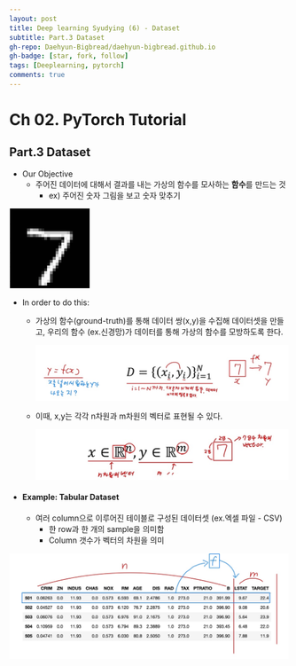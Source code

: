 ```yaml
---
layout: post
title: Deep learning Syudying (6) - Dataset
subtitle: Part.3 Dataset
gh-repo: Daehyun-Bigbread/daehyun-bigbread.github.io
gh-badge: [star, fork, follow]
tags: [Deeplearning, pytorch]
comments: true
---
```




# Ch 02. PyTorch Tutorial

## Part.3 Dataset

- Our Objective
  - 주어진 데이터에 대해서 결과를 내는 가상의 함수를 모사하는 **함수**를 만드는 것
    - ex) 주어진 숫자 그림을 보고 숫자 맞추기

![20210519_145853](../../assets/img/20210519_145853.png)

* In order to do this:

  * 가상의 함수(ground-truth)를 통해 데이터 쌍(x,y)을 수집해 데이터셋을 만들고, 우리의 함수 (ex.신경망)가 데이터를 통해 가상의 함수를 모방하도록 한다.

    ![20210707_211051](../../assets/img/20210707_211051.png)

  * 이때, x,y는 각각 n차원과 m차원의 벡터로 표현될 수 있다.

    ![20210707_211102](../../assets/img/20210707_211102.png)

* #### Example: Tabular Dataset

  * 여러 column으로 이루어진 테이블로 구성된 데이터셋 (ex.엑셀 파일 - CSV)
    * 한 row과 한 개의 sample을 의미함
    * Column 갯수가 벡터의 차원을 의미

![20210707_212253](../../assets/img/20210707_212253.png)

